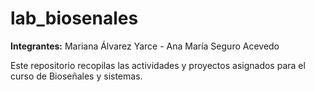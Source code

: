 # lab_biosenales
<b>Integrantes:</b> Mariana Álvarez Yarce - Ana María Seguro Acevedo

Este repositorio recopilas las actividades y proyectos asignados para el curso de Bioseñales y sistemas.
